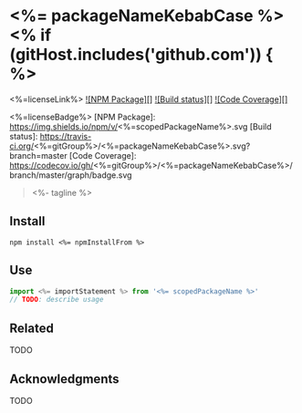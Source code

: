 # <%= packageNameKebabCase %><% if (gitHost.includes('github.com')) { %>
<%=licenseLink%>
[![NPM Package][]](https://npmjs.org/package/<%=scopedPackageName%>)
[![Build status][]](https://travis-ci.org/<%=gitGroup%>/<%=packageNameKebabCase%>)
[![Code Coverage][]](https://codecov.io/gh/<%=gitGroup%>/<%=packageNameKebabCase%>)

<%=licenseBadge%>
[NPM Package]: https://img.shields.io/npm/v/<%=scopedPackageName%>.svg
[Build status]: https://travis-ci.org/<%=gitGroup%>/<%=packageNameKebabCase%>.svg?branch=master
[Code Coverage]: https://codecov.io/gh/<%=gitGroup%>/<%=packageNameKebabCase%>/branch/master/graph/badge.svg

> <%- tagline %>

## Install

``` shell
npm install <%= npmInstallFrom %>
```

## Use

``` typescript
import <%= importStatement %> from '<%= scopedPackageName %>'
// TODO: describe usage
```

## Related

TODO

## Acknowledgments

TODO
